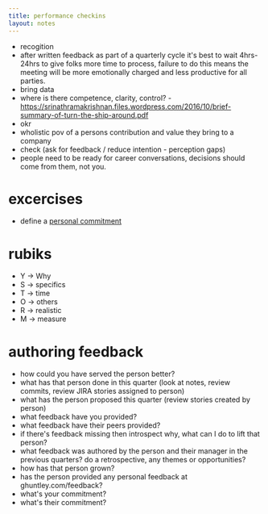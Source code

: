 ```yaml
---
title: performance checkins
layout: notes
---
```


- recogition
- after written feedback as part of a quarterly cycle it's best to wait 4hrs-24hrs to give folks more time to process, failure to do this means the meeting will be more emotionally charged and less productive for all parties.
- bring data
- where is there competence, clarity, control? - https://srinathramakrishnan.files.wordpress.com/2016/10/brief-summary-of-turn-the-ship-around.pdf
- okr
- wholistic pov of a persons contribution and value they bring to a company
- check (ask for feedback / reduce intention - perception gaps)
- people need to be ready for career conversations, decisions should come from them, not you.

# excercises
- define a [personal commitment](../personal-commitment)


# rubiks

- Y -> Why
- S -> specifics
- T -> time
- O -> others
- R -> realistic
- M -> measure

# authoring feedback
- how could you have served the person better?
- what has that person done in this quarter (look at notes, review commits, review JIRA stories assigned to person)
- what has the person proposed this quarter (review stories created by person)
- what feedback have you provided?
- what feedback have their peers provided?
- if there's feedback missing then introspect why, what can I do to lift that person?
- what feedback was authored by the person and their manager in the previous quarters? do a retrospective, any themes or opportunities?
- how has that person grown?
- has the person provided any personal feedback at ghuntley.com/feedback?
- what's your commitment?
- what's their commitment?
